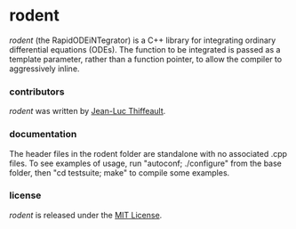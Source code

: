 # rodent

*rodent* (the RapidODEiNTegrator) is a C++ library for integrating ordinary differential equations (ODEs).  The function to be integrated is passed as a template parameter, rather than a function pointer, to allow the compiler to aggressively inline.

### contributors

*rodent* was written by [Jean-Luc Thiffeault][1].

### documentation

The header files in the rodent folder are standalone with no associated .cpp files.  To see examples of usage, run "autoconf; ./configure" from the base folder, then "cd testsuite; make" to compile some examples.

### license

*rodent* is released under the [MIT License][2].

[1]: http://www.math.wisc.edu/~jeanluc/
[2]: http://bitbucket.org/jeanluc/jlt/raw/tip/LICENSE
